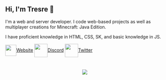 ## Hi, I'm Tresre 👋
I'm a web and server developer. I code web-based projects as well as multiplayer creations for Minecraft: Java Edition.

I have proficient knowledge in HTML, CSS, SK, and basic knowledge in JS.

<a href="https://tresre.dev" target="_blank" rel="noopener noreferrer"><img align="center" src="https://tresre.dev/assets/img/logo.png" style="width: 35px; height: 35px;">Website</a>
<a href="https://tresre.dev/discord" target="_blank" rel="noopener noreferrer"><img align="center" src="https://tresre.dev/assets/img/discord.png" style="width: 42px; height: 42px;">Discord</a>
<a href="https://twitter.com/tresreee" target="_blank" rel="noopener noreferrer"><img align="center" src="https://tresre.dev/assets/img/twitter.png" style="width: 42px; height: 42px;">Twitter</a>
#

<p align="center" style="text-align: center; margin: auto; overflow: hidden; width: 240px; height: 90px; border-radius: 500px; object-fit: cover;"><img scrolling="no" src="https://lanyard.cnrad.dev/api/225399479790993408?borderRadius=0px&idleMessage=Developing%20Something...&hideStatus=true" frameborder="0"></img></p>
